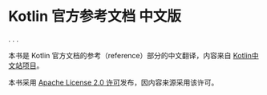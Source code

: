 # Kotlin 官方参考文档 中文版


. . .

本书是 Kotlin 官方文档的参考（reference）部分的中文翻译，内容来自 [Kotlin中文站项目](https://github.com/cctanfujun/kotlin-web-site-cn)。

本书采用 [Apache License 2.0 许可](http://www.apache.org/licenses/LICENSE-2.0)发布，因内容来源采用该许可。
